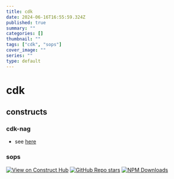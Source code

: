 ```yaml
---
title: cdk
date: 2024-06-16T16:55:59.324Z
published: true
summary: ""
categories: []
thumbnail: ""
tags: ["cdk", "sops"]
cover_image: ""
series: ""
type: default
---
```


# cdk

## constructs

### cdk-nag

- see [here](./2024-06-16-cdk-nag.md)

### sops

[![View on Construct Hub](https://constructs.dev/badge?package=cdk-nag)](https://constructs.dev/packages/cdk-sops-secrets)
[![GitHub Repo stars](https://img.shields.io/github/stars/dbsystel/cdk-sops-secrets)](https://github.com/dbsystel/cdk-sops-secrets/stargazers)
[![NPM Downloads](https://img.shields.io/npm/dw/cdk-sops-secrets)](https://www.npmjs.com/package/cdk-sops-secrets)
